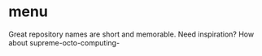 # menu
Great repository names are short and memorable. Need inspiration? How about supreme-octo-computing-
